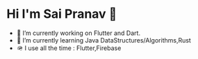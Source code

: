# Hi I'm Sai Pranav 👋

<!--
**SaiPranavD/SaipranavD** is a ✨ _special_ ✨ repository because its `README.md` (this file) appears on your GitHub profile. -->

<!-- Here are some ideas to get you started: -->

- 🔭  I’m currently working on Flutter and Dart.
- 🌱  I’m currently learning Java DataStructures/Algorithms,Rust
- 🪖  I use all the time :  Flutter,Firebase

<!-- - 👯 I’m looking to collaborate on ...
- 🤔 I’m looking for help with ...
- 💬 Ask me about ...
- 📫 How to reach me: ...
- 😄 Prono

## GitHub Stats

<p>
  <img align="center" src="https://github-readme-stats.vercel.app/api/top-langs/?username=SaiPranavD&border_radius=20&theme=radical&layout=compact&langs_count=6" alt="Ather"/>
  
&nbsp;<img align="center" src="https://github-readme-stats.vercel.app/api?username=SaiPranavD&count_private=true&show_icons=true&theme=radical&hide=issues&border_radius=20" alt="Ather" />

</p>
